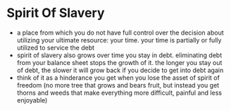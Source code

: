 # Spirit Of Slavery

* a place from which you do not have full control over the decision about utilizing your ultimate resource: your time. your time is partially or fully utilized to service the debt
* spirit of slavery also grows over time you stay in debt. eliminating debt from your balance sheet stops the growth of it. the longer you stay out of debt, the slower it will grow back if you decide to get into debt again
* think of it as a hinderance you get when you lose the asset of spirit of freedom (no more tree that grows and bears fruit, but instead you get thorns and weeds that make everything more difficult, painful and less enjoyable)
